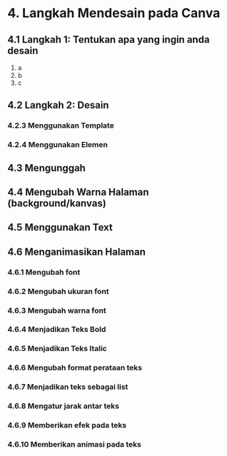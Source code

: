 # 4. Langkah Mendesain pada Canva

## 4.1 Langkah 1: Tentukan apa yang ingin anda desain
1. a
2. b
3. c
## 4.2 Langkah 2: Desain
### 4.2.3 Menggunakan Template
### 4.2.4 Menggunakan Elemen
## 4.3 Mengunggah
## 4.4 Mengubah Warna Halaman (background/kanvas)
## 4.5 Menggunakan Text
## 4.6 Menganimasikan Halaman
### 4.6.1 Mengubah font
### 4.6.2 Mengubah ukuran font
### 4.6.3 Mengubah warna font
### 4.6.4 Menjadikan Teks Bold
### 4.6.5 Menjadikan Teks Italic
### 4.6.6 Mengubah format perataan teks
### 4.6.7 Menjadikan teks sebagai list
### 4.6.8 Mengatur jarak antar teks
### 4.6.9 Memberikan efek pada teks
### 4.6.10 Memberikan animasi pada teks
